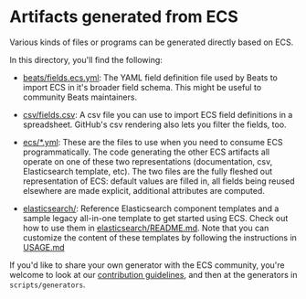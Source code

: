 # Artifacts generated from ECS

Various kinds of files or programs can be generated directly based on ECS.

In this directory, you'll find the following:

* [beats/fields.ecs.yml](beats/fields.ecs.yml): The YAML field definition file
  used by Beats to import ECS in it's broader field schema. This might be useful
  to community Beats maintainers.

* [csv/fields.csv](csv/fields.csv): A csv file you can use to import ECS field
  definitions in a spreadsheet. GitHub's csv rendering also lets you filter
  the fields, too.

* [ecs/\*.yml](ecs/*.yml): These are the files to use when you need to consume ECS
  programmatically. The code generating the other ECS artifacts all operate on one
  of these two representations (documentation, csv, Elasticsearch template, etc).
  The two files are the fully fleshed out representation of ECS:
  default values are filled in, all fields being reused elsewhere are made explicit,
  additional attributes are computed.

* [elasticsearch/](elasticsearch/): Reference Elasticsearch component templates
  and a sample legacy all-in-one template to get started using ECS.
  Check out how to use them in [elasticsearch/README.md](elasticsearch#readme).
  Note that you can customize the content of these templates by following the
  instructions in [USAGE.md](/USAGE.md)

If you'd like to share your own generator with the ECS community, you're welcome
to look at our [contribution guidelines](/CONTRIBUTING.md), and then at the
generators in `scripts/generators`.
